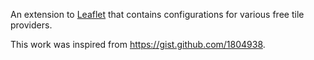 An extension to [Leaflet](http://leaflet.cloudmade.com/) that contains configurations for various free tile providers.

This work was inspired from <https://gist.github.com/1804938>.